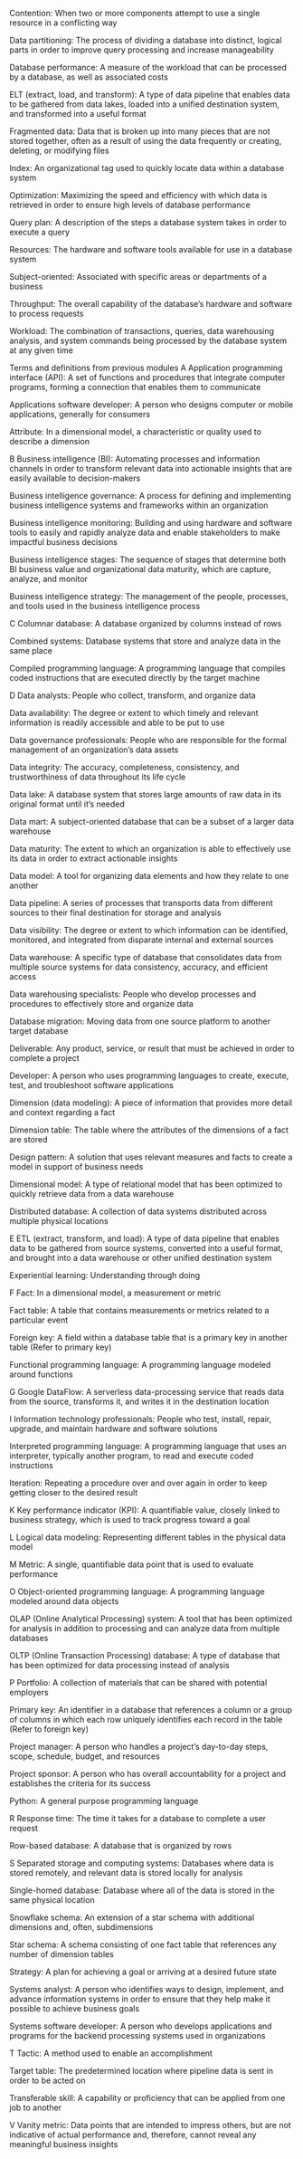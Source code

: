 Contention: When two or more components attempt to use a single resource in a conflicting way

Data partitioning: The process of dividing a database into distinct, logical parts in order to improve query processing and increase manageability

Database performance: A measure of the workload that can be processed by a database, as well as associated costs

ELT (extract, load, and transform): A type of data pipeline that enables data to be gathered from data lakes, loaded into a unified destination system, and transformed into a useful format 

Fragmented data: Data that is broken up into many pieces that are not stored together, often as a result of using the data frequently or creating, deleting, or modifying files

Index: An organizational tag used to quickly locate data within a database system

Optimization: Maximizing the speed and efficiency with which data is retrieved in order to ensure high levels of database performance

Query plan: A description of the steps a database system takes in order to execute a query

Resources: The hardware and software tools available for use in a database system

Subject-oriented: Associated with specific areas or departments of a business

Throughput: The overall capability of the database’s hardware and software to process requests

Workload: The combination of transactions, queries, data warehousing analysis, and system commands being processed by the database system at any given time

Terms and definitions from previous modules
A
Application programming interface (API): A set of functions and procedures that integrate computer programs, forming a connection that enables them to communicate 

Applications software developer: A person who designs computer or mobile applications, generally for consumers

Attribute: In a dimensional model, a characteristic or quality used to describe a dimension

B
Business intelligence (BI): Automating processes and information channels in order to transform relevant data into actionable insights that are easily available to decision-makers

Business intelligence governance: A process for defining and implementing business intelligence systems and frameworks within an organization

Business intelligence monitoring: Building and using hardware and software tools to easily and rapidly analyze data and enable stakeholders to make impactful business decisions

Business intelligence stages: The sequence of stages that determine both BI business value and organizational data maturity, which are capture, analyze, and monitor

Business intelligence strategy: The management of the people, processes, and tools used in the business intelligence process

C
Columnar database: A database organized by columns instead of rows

Combined systems: Database systems that store and analyze data in the same place

Compiled programming language: A programming language that compiles coded instructions that are executed directly by the target machine

D
Data analysts: People who collect, transform, and organize data

Data availability: The degree or extent to which timely and relevant information is readily accessible and able to be put to use

Data governance professionals: People who are responsible for the formal management of an organization’s data assets

Data integrity: The accuracy, completeness, consistency, and trustworthiness of data throughout its life cycle

Data lake: A database system that stores large amounts of raw data in its original format until it’s needed

Data mart: A subject-oriented database that can be a subset of a larger data warehouse

Data maturity: The extent to which an organization is able to effectively use its data in order to extract actionable insights

Data model: A tool for organizing data elements and how they relate to one another

Data pipeline: A series of processes that transports data from different sources to their final destination for storage and analysis

Data visibility: The degree or extent to which information can be identified, monitored, and integrated from disparate internal and external sources

Data warehouse: A specific type of database that consolidates data from multiple source systems for data consistency, accuracy, and efficient access

Data warehousing specialists: People who develop processes and procedures to effectively store and organize data

Database migration: Moving data from one source platform to another target database

Deliverable: Any product, service, or result that must be achieved in order to complete a project

Developer: A person who uses programming languages to create, execute, test, and troubleshoot software applications

Dimension (data modeling): A piece of information that provides more detail and context regarding a fact

Dimension table: The table where the attributes of the dimensions of a fact are stored

Design pattern: A solution that uses relevant measures and facts to create a model in support of business needs

Dimensional model: A type of relational model that has been optimized to quickly retrieve data from a data warehouse

Distributed database: A collection of data systems distributed across multiple physical locations

E
ETL (extract, transform, and load): A type of data pipeline that enables data to be gathered from source systems, converted into a useful format, and brought into a data warehouse or other unified destination system

Experiential learning: Understanding through doing

F
Fact: In a dimensional model, a measurement or metric

Fact table: A table that contains measurements or metrics related to a particular event

Foreign key: A field within a database table that is a primary key in another table (Refer to primary key)

Functional programming language: A programming language modeled around functions

G
Google DataFlow: A serverless data-processing service that reads data from the source, transforms it, and writes it in the destination location

I
Information technology professionals: People who test, install, repair, upgrade, and maintain hardware and software solutions

Interpreted programming language: A programming language that uses an interpreter, typically another program, to read and execute coded instructions

Iteration: Repeating a procedure over and over again in order to keep getting closer to the desired result

K
Key performance indicator (KPI): A quantifiable value, closely linked to business strategy, which is used to track progress toward a goal

L
Logical data modeling: Representing different tables in the physical data model

M
Metric: A single, quantifiable data point that is used to evaluate performance

O
Object-oriented programming language: A programming language modeled around data objects

OLAP (Online Analytical Processing) system: A tool that has been optimized for analysis in addition to processing and can analyze data from multiple databases

OLTP (Online Transaction Processing) database: A type of database that has been optimized for data processing instead of analysis

P
Portfolio: A collection of materials that can be shared with potential employers

Primary key: An identifier in a database that references a column or a group of columns in which each row uniquely identifies each record in the table (Refer to foreign key)

Project manager: A person who handles a project’s day-to-day steps, scope, schedule, budget, and resources

Project sponsor: A person who has overall accountability for a project and establishes the criteria for its success

Python: A general purpose programming language

R
Response time: The time it takes for a database to complete a user request

Row-based database: A database that is organized by rows

S
Separated storage and computing systems: Databases where data is stored remotely, and relevant data is stored locally for analysis

Single-homed database: Database where all of the data is stored in the same physical location

Snowflake schema: An extension of a star schema with additional dimensions and, often, subdimensions

Star schema: A schema consisting of one fact table that references any number of dimension tables

Strategy: A plan for achieving a goal or arriving at a desired future state

Systems analyst: A person who identifies ways to design, implement, and advance information systems in order to ensure that they help make it possible to achieve business goals

Systems software developer: A person who develops applications and programs for the backend processing systems used in organizations

T
Tactic: A method used to enable an accomplishment

Target table: The predetermined location where pipeline data is sent in order to be acted on

Transferable skill: A capability or proficiency that can be applied from one job to another

V
Vanity metric: Data points that are intended to impress others, but are not indicative of actual performance and, therefore, cannot reveal any meaningful business insights

